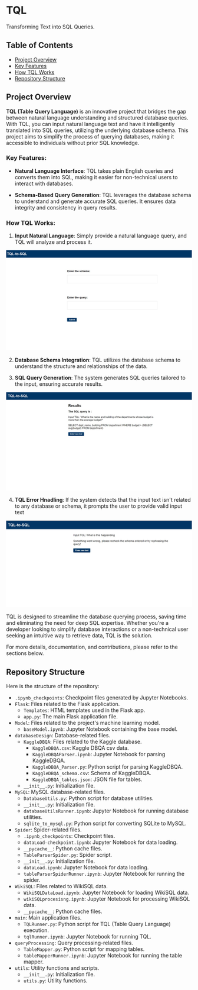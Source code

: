 # TQL

Transforming Text into SQL Queries.

## Table of Contents

- [Project Overview](#project-overview)
- [Key Features](#Key-Features)
- [How TQL Works](#How-TQL-works)
- [Repository Structure](#repository-structure)

## Project Overview

**TQL (Table Query Language)** is an innovative project that bridges the gap between natural language understanding and structured database queries. With TQL, you can input natural language text and have it intelligently translated into SQL queries, utilizing the underlying database schema. This project aims to simplify the process of querying databases, making it accessible to individuals without prior SQL knowledge.

### Key Features:

- **Natural Language Interface**: TQL takes plain English queries and converts them into SQL, making it easier for non-technical users to interact with databases.

- **Schema-Based Query Generation**: TQL leverages the database schema to understand and generate accurate SQL queries. It ensures data integrity and consistency in query results.

### How TQL Works:

1. **Input Natural Language**: Simply provide a natural language query, and TQL will analyze and process it.

![TQL Initial UI](images/TQL-UI.jpeg)

2. **Database Schema Integration**: TQL utilizes the database schema to understand the structure and relationships of the data.

3. **SQL Query Generation**: The system generates SQL queries tailored to the input, ensuring accurate results.

![TQL Results](images/TQL-results.jpeg)

4. **TQL Error Hnadling**: If the system detects that the input text isn't related to any database or schema, it prompts the user to provide valid input text

![TQL Error Handling](images/TQL-Error_Handling.jpeg)

TQL is designed to streamline the database querying process, saving time and eliminating the need for deep SQL expertise. Whether you're a developer looking to simplify database interactions or a non-technical user seeking an intuitive way to retrieve data, TQL is the solution.

For more details, documentation, and contributions, please refer to the sections below.

## Repository Structure

Here is the structure of the repository:

- `.ipynb_checkpoints`: Checkpoint files generated by Jupyter Notebooks.
- `Flask`: Files related to the Flask application.
  - `Templates`: HTML templates used in the Flask app.
  - `app.py`: The main Flask application file.
- `Model`: Files related to the project's machine learning model.
  - `baseModel.ipynb`: Jupyter Notebook containing the base model.
- `databaseDesign`: Database-related files.
  - `KaggleDBQA`: Files related to the Kaggle database.
    - `KaggleDBQA.csv`: Kaggle DBQA csv data.
    - `KaggleDBQAParser.ipynb`: Jupyter Notebook for parsing KaggleDBQA.
    - `KaggleDBQA_Parser.py`: Python script for parsing KaggleDBQA.
    - `KaggleDBQA_schema.csv`: Schema of KaggleDBQA.
    - `KaggleDBQA_tables.json`: JSON file for tables.
  - `__init__.py`: Initialization file.
- `MySQL`: MySQL database-related files.
  - `DatabaseUtils.py`: Python script for database utilities.
  - `__init__.py`: Initialization file.
  - `databaseUtilsRunner.ipynb`: Jupyter Notebook for running database utilities.
  - `sqlite_to_mysql.py`: Python script for converting SQLite to MySQL.
- `Spider`: Spider-related files.
  - `.ipynb_checkpoints`: Checkpoint files.
  - `dataLoad-checkpoint.ipynb`: Jupyter Notebook for data loading.
  - `__pycache__`: Python cache files.
  - `TableParserSpider.py`: Spider script.
  - `__init__.py`: Initialization file.
  - `dataLoad.ipynb`: Jupyter Notebook for data loading.
  - `tableParserSpiderRunner.ipynb`: Jupyter Notebook for running the spider.
- `WikiSQL`: Files related to WikiSQL data.
  - `WikiSQLDataLoad.ipynb`: Jupyter Notebook for loading WikiSQL data.
  - `wikiSQLprocesisng.ipynb`: Jupyter Notebook for processing WikiSQL data.
  - `__pycache__`: Python cache files.
- `main`: Main application files.
  - `TQLRunner.py`: Python script for TQL (Table Query Language) execution.
  - `tqlRunner.ipynb`: Jupyter Notebook for running TQL.
- `queryProcessing`: Query processing-related files.
  - `TableMapper.py`: Python script for mapping tables.
  - `tableMapperRunner.ipynb`: Jupyter Notebook for running the table mapper.
- `utils`: Utility functions and scripts.
  - `__init__.py`: Initialization file.
  - `utils.py`: Utility functions.
